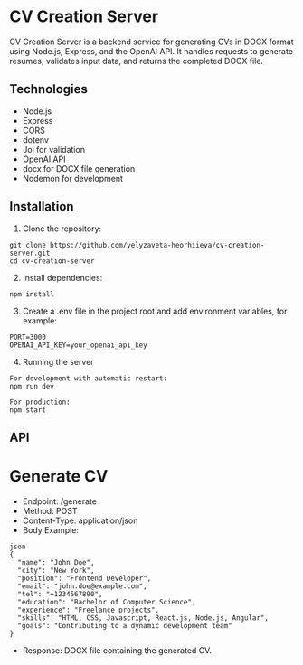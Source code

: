 # CV Creation Server

CV Creation Server is a backend service for generating CVs in DOCX format using Node.js, Express, and the OpenAI API. It handles requests to generate resumes, validates input data, and returns the completed DOCX file.

## Technologies

- Node.js
- Express
- CORS
- dotenv
- Joi for validation
- OpenAI API
- docx for DOCX file generation
- Nodemon for development

## Installation

1. Clone the repository:

```
git clone https://github.com/yelyzaveta-heorhiieva/cv-creation-server.git
cd cv-creation-server
```
2. Install dependencies:

```
npm install
```

3. Create a .env file in the project root and add environment variables, for example:

```
PORT=3000
OPENAI_API_KEY=your_openai_api_key
```
4. Running the server

```
For development with automatic restart:
npm run dev

For production:
npm start
```

## API
# Generate CV
 - Endpoint: /generate
 - Method: POST
 - Content-Type: application/json
 - Body Example:
```
json
{
  "name": "John Doe",
  "city": "New York",
  "position": "Frontend Developer",
  "email": "john.doe@example.com",
  "tel": "+1234567890",
  "education": "Bachelor of Computer Science",
  "experience": "Freelance projects",
  "skills": "HTML, CSS, Javascript, React.js, Node.js, Angular",
  "goals": "Contributing to a dynamic development team"
}
```
 - Response: DOCX file containing the generated CV.

